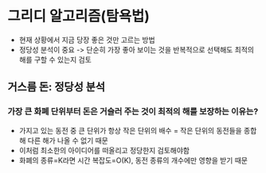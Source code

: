 # 그리디 알고리즘(탐욕법)
- 현재 상황에서 지금 당장 좋은 것만 고르는 방법
- 정당성 분석이 중요 -> 단순히 가장 좋아 보이는 것을 반복적으로 선택해도 최적의 해를 구할 수 있는지 검토

## 거스름 돈: 정당성 분석
### 가장 큰 화폐 단위부터 돈은 거슬러 주는 것이 최적의 해를 보장하는 이유는?
- 가지고 있는 동전 중 큰 단위가 항상 작은 단위의 배수 = 작은 단위의 동전들을 종합해 다른 해가 나올 수 없기 때문  
- 이처럼 최소한의 아이디어를 떠올리고 정당한지 검토해야함  
- 화폐의 종류=K라면 시간 복잡도=O(K), 동전 종류의 개수에만 영향을 받기 때문  
